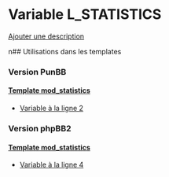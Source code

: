 # Variable L_STATISTICS
[Ajouter une description](https://fa-tvars.appspot.com/L_STATISTICS)

n## Utilisations dans les templates

### Version PunBB

#### [Template mod_statistics](punbb/mod_statistics.md)
* [Variable à la ligne 2](../punbb/mod_statistics.tpl#L2)

### Version phpBB2

#### [Template mod_statistics](subsilver/mod_statistics.md)
* [Variable à la ligne 4](../subsilver/mod_statistics.tpl#L4)